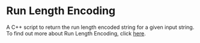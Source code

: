 # Run Length Encoding

A C++ script to return the run length encoded string for a given input string. To find out more about Run Length Encoding, click [here](https://en.wikipedia.org/wiki/Run-length_encoding).
